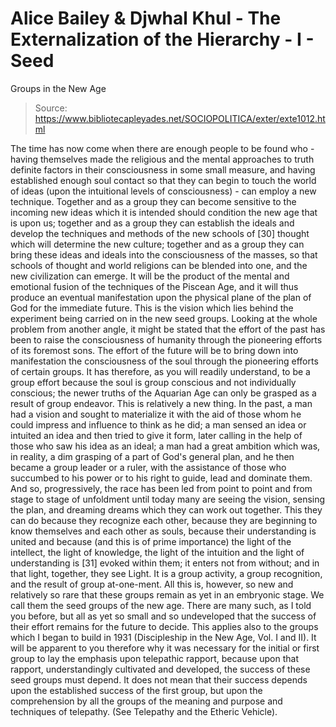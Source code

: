 # Alice Bailey & Djwhal Khul - The Externalization of the Hierarchy - I - Seed
Groups in the New Age

> Source: https://www.bibliotecapleyades.net/SOCIOPOLITICA/exter/exte1012.html

The time has now come when there are enough people to be found who - having themselves made the religious and the mental approaches to truth definite factors in their consciousness in some small measure, and having established enough soul contact so that they can begin to touch the world of ideas (upon the intuitional levels of consciousness) - can employ a new technique. Together and as a group they can become sensitive to the incoming new ideas which it is intended should condition the new age that is upon us; together and as a group they can establish the ideals and develop the techniques and methods of the new schools of [30] thought which will determine the new culture; together and as a group they can bring these ideas and ideals into the consciousness of the masses, so that schools of thought and world religions can be blended into one, and the new civilization can emerge. It will be the product of the mental and emotional fusion of the techniques of the Piscean Age, and it will thus produce an eventual manifestation upon the physical plane of the plan of God for the immediate future. This is the vision which lies behind the experiment being carried on in the new seed groups.
Looking at the whole problem from another angle, it might be stated that the effort of the past has been to raise the consciousness of humanity through the pioneering efforts of its foremost sons. The effort of the future will be to bring down into manifestation the consciousness of the soul through the pioneering efforts of certain groups. It has therefore, as you will readily understand, to be a group effort because the soul is group conscious and not individually conscious; the newer truths of the Aquarian Age can only be grasped as a result of group endeavor. This is relatively a new thing. In the past, a man had a vision and sought to materialize it with the aid of those whom he could impress and influence to think as he did; a man sensed an idea or intuited an idea and then tried to give it form, later calling in the help of those who saw his idea as an ideal; a man had a great ambition which was, in reality, a dim grasping of a part of God's general plan, and he then became a group leader or a ruler, with the assistance of those who succumbed to his power or to his right to guide, lead and dominate them. And so, progressively, the race has been led from point to point and from stage to stage of unfoldment until today many are seeing the vision, sensing the plan, and dreaming dreams which they can work out together. This they can do because they recognize each other, because they are beginning to know themselves and each other as souls, because their understanding is united and because (and this is of prime importance) the light of the intellect, the light of knowledge, the light of the intuition and the light of understanding is [31] evoked within them; it enters not from without; and in that light, together, they see Light. It is a group activity, a group recognition, and the result of group at-one-ment.
All this is, however, so new and relatively so rare that these groups remain as yet in an embryonic stage. We call them the seed groups of the new age. There are many such, as I told you before, but all as yet so small and so undeveloped that the success of their effort remains for the future to decide. This applies also to the groups which I began to build in 1931 (Discipleship in the New Age, Vol. I and II).
It will be apparent to you therefore why it was necessary for the initial or first group to lay the emphasis upon telepathic rapport, because upon that rapport, understandingly cultivated and developed, the success of these seed groups must depend. It does not mean that their success depends upon the established success of the first group, but upon the comprehension by all the groups of the meaning and purpose and techniques of telepathy. (See Telepathy and the Etheric Vehicle).
